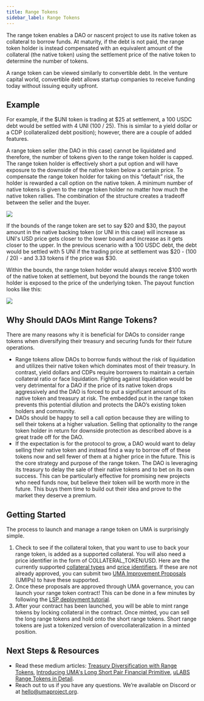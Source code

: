 ```yaml
---
title: Range Tokens
sidebar_label: Range Tokens
---
```


The range token enables a DAO or nascent project to use its native token as collateral to borrow funds. At maturity, if the debt is not paid, the range token holder is instead compensated with an equivalent amount of the collateral (the native token) using the settlement price of the native token to determine the number of tokens. 

A range token can be viewed similarly to convertible debt. In the venture capital world, convertible debt allows startup companies to receive funding today without issuing equity upfront.

## Example

For example, if the $UNI token is trading at $25 at settlement, a 100 USDC debt would be settled with 4 UNI (100 / 25). This is similar to a yield dollar or a CDP (collateralized debt position); however, there are a couple of added features.

A range token seller (the DAO in this case) cannot be liquidated and therefore, the number of tokens given to the range token holder is capped. The range token holder is effectively short a put option and will have exposure to the downside of the native token below a certain price. To compensate the range token holder for taking on this “default” risk, the holder is rewarded a call option on the native token. A minimum number of native tokens is given to the range token holder no matter how much the native token rallies. The combination of the structure creates a tradeoff between the seller and the buyer.

![](/docs/range-tokens/range_token_formula.png)

If the bounds of the range token are set to say $20 and $30, the payout amount in the native backing token (or UNI in this case) will increase as UNI's USD price gets closer to the lower bound and increase as it gets closer to the upper. In the previous scenario with a 100 USDC debt, the debt would be settled with 5 UNI if the trading price at settlement was $20 - (100 / 20) - and 3.33 tokens if the price was $30.

Within the bounds, the range token holder would always receive $100 worth of the native token at settlement, but beyond the bounds the range token holder is exposed to the price of the underlying token. The payout function looks like this:

![](/docs/range-tokens/range_token_payout.png)

## Why Should DAOs Mint Range Tokens?

There are many reasons why it is beneficial for DAOs to consider range tokens when diversifying their treasury and securing funds for their future operations.

- Range tokens allow DAOs to borrow funds without the risk of liquidation and utilizes their native token which dominates most of their treasury. In contrast, yield dollars and CDPs require borrowers to maintain a certain collateral ratio or face liquidation. Fighting against liquidation would be very detrimental for a DAO if the price of its native token drops aggressively and the DAO is forced to put a significant amount of its native token and treasury at risk. The embedded put in the range token prevents this potential dilution and protects the DAO’s existing token holders and community.
- DAOs should be happy to sell a call option because they are willing to sell their tokens at a higher valuation. Selling that optionality to the range token holder in return for downside protection as described above is a great trade off for the DAO.
- If the expectation is for the protocol to grow, a DAO would want to delay selling their native token and instead find a way to borrow off of these tokens now and sell fewer of them at a higher price in the future. This is the core strategy and purpose of the range token. The DAO is leveraging its treasury to delay the sale of their native tokens and to bet on its own success. This can be particularly effective for promising new projects who need funds now, but believe their token will be worth more in the future. This buys them time to build out their idea and prove to the market they deserve a premium.

## Getting Started

The process to launch and manage a range token on UMA is surprisingly simple.

1. Check to see if the collateral token, that you want to use to back your range token, is added as a supported collateral. You will also need a price identifier in the form of COLLATERAL_TOKEN/USD. Here are the currently supported [collateral types](/uma-tokenholders/approved-collateral-currencies) and [price identifiers](/uma-tokenholders/approved-price-identifiers). If these are not already approved, you can submit two [UMA Improvement Proposals](/uma-tokenholders/umips) (UMIPs) to have these supported.
2. Once these proposals are approved through UMA governance, you can launch your range token contract! This can be done in a few minutes by following the [LSP deployment tutorial](https://github.com/UMAprotocol/launch-lsp).
3. After your contract has been launched, you will be able to mint range tokens by locking collateral in the contract. Once minted, you can sell the long range tokens and hold onto the short range tokens. Short range tokens are just a tokenized version of overcollateralization in a minted position.

## Next Steps & Resources 

- Read these medium articles: [Treasury Diversification with Range Tokens](https://medium.com/uma-project/treasury-diversification-with-range-tokens-145d4b12614e), [Introducing UMA's Long Short Pair Financial Primitive](https://medium.com/uma-project/introducing-umas-long-short-pair-lsp-financial-primitive-84596803864f), [uLABS Range Tokens in Detail](https://medium.com/uma-project/ulabs-range-tokens-in-detail-f24ceffdf90b).
- Reach out to us if you have any questions. We’re available on Discord or at hello@umaproject.org. 